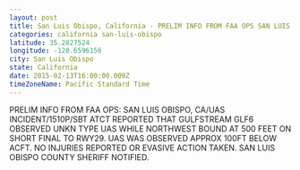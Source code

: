 ```yaml
---
layout: post
title: San Luis Obispo, California - PRELIM INFO FROM FAA OPS SAN LUIS OBISPO CA UAS INCIDENT 1510P SBT ATCT REPORTED
categories: california san-luis-obispo
latitude: 35.2827524
longitude: -120.6596156
city: San Luis Obispo
state: California
date: 2015-02-13T16:00:00.000Z
timeZoneName: Pacific Standard Time
---
```


PRELIM INFO FROM FAA OPS: SAN LUIS OBISPO, CA/UAS INCIDENT/1510P/SBT ATCT REPORTED THAT GULFSTREAM GLF6 OBSERVED UNKN TYPE UAS WHILE NORTHWEST BOUND AT 500 FEET ON SHORT FINAL TO RWY29.  UAS WAS OBSERVED APPROX 100FT BELOW ACFT. NO INJURIES REPORTED OR EVASIVE ACTION TAKEN. SAN LUIS OBISPO COUNTY SHERIFF NOTIFIED.